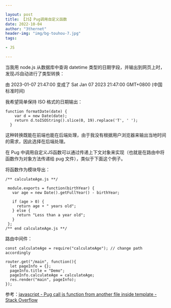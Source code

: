 ```yaml
---

layout: post
title: 【JS】Pug调用自定义函数
date: 2022-10-04
author: "3thernet"
header-img: "img/bg-touhou-7.jpg"
tags: 

- JS

---
```


当我用 node.js 从数据库中查询 datetime
类型的日期字段，并输出到网页上时，发现JS自动进行了类型转换：

由 2023-01-07 21:47:00 变成了 Sat Jan 07 2023 21:47:00 GMT+0800
(中国标准时间)

我希望简单保持 ISO 格式的日期输出：

    function formatDate(date) {
        var d = new Date(date);
        return d.toISOString().slice(0, 19).replace('T', ' ');
      }

这种转换既能在前端也能在后端处理，由于我没有根据用户浏览器来输出当地时间的需求，因此选择在后端处理。

在 Pug
中调用自定义JS函数可以通过传递上下文对象来实现（也就是在路由中将函数作为对象方法传递给
pug 文件），类似于下面这个例子。

将函数作为模块导出：

    /** calculateAge.js **/
    
     module.exports = function(birthYear) {
       var age = new Date().getFullYear() - birthYear;
    
       if (age > 0) {
         return age + " years old";
       } else {
         return "Less than a year old";
       }
     };
    /** end calculateAge.js **/

路由中间件：

    const calculateAge = require("calculateAge"); // change path accordingly
    
    router.get("/main", function(){
      let pageInfo = {};
      pageInfo.title = "Demo";
      pageInfo.calculateAge = calculateAge;
      res.render("main", pageInfo);
    });

参考：[javascript - Pug call js function from another file inside
template - Stack
Overflow](https://stackoverflow.com/questions/43838511/pug-call-js-function-from-another-file-inside-template)

 
